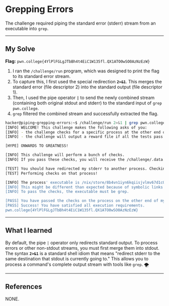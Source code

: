 # Grepping Errors

The challenge required piping the standard error (stderr) stream from an executable into `grep`.

-----

## My Solve

**Flag:** `pwn.college{4YlPlFGLgJTbBh4t4EiC1W135fl.QX1ATO0wSO0AzNzEzW}`

1.  I ran the `/challenge/run` program, which was designed to print the flag to its standard error stream.
2.  To capture this, I first used the special redirection **`2>&1`**. This merges the standard error (file descriptor 2) into the standard output (file descriptor 1).
3.  Then, I used the pipe operator **`|`** to send the newly combined stream (containing both original stdout and stderr) to the standard input of `grep pwn.college`.
4.  `grep` filtered the combined stream and successfully extracted the flag.

<!-- end list -->

```bash
hacker@piping~grepping-errors:~$ /challenge/run 2>&1 | grep pwn.college
[INFO] WELCOME! This challenge makes the following asks of you:
[INFO] - the challenge checks for a specific process at the other end of stderr : grep
[INFO] - the challenge will output a reward file if all the tests pass : /challenge/.data.txt

[HYPE] ONWARDS TO GREATNESS!

[INFO] This challenge will perform a bunch of checks.
[INFO] If you pass these checks, you will receive the /challenge/.data.txt file.

[TEST] You should have redirected my stderr to another process. Checking...
[TEST] Performing checks on that process!

[INFO] The process' executable is /nix/store/8b4vn1iyn6kqiisjvlmv67d1c0p3j6wj-gnugrep-3.11/bin/grep.
[INFO] This might be different than expected because of symbolic links (for example, from /usr/bin/python to /usr/bin/python3 to /usr/bin/python3.8).
[INFO] To pass the checks, the executable must be grep.

[PASS] You have passed the checks on the process on the other end of my stderr!
[PASS] Success! You have satisfied all execution requirements.
pwn.college{4YlPlFGLgJTbBh4t4EiC1W135fl.QX1ATO0wSO0AzNzEzW}
```

-----

## What I learned

By default, the pipe `|` operator only redirects standard output. To process errors or other non-stdout streams, you must first merge them into stdout. The syntax **`2>&1`** is a standard shell idiom that means "redirect stderr to the same destination that stdout is currently going to." This allows you to process a command's complete output stream with tools like `grep`. 🌪️

-----

## References

NONE.